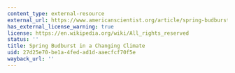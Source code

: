 ```yaml
---
content_type: external-resource
external_url: https://www.americanscientist.org/article/spring-budburst-in-a-changing-climate
has_external_license_warning: true
license: https://en.wikipedia.org/wiki/All_rights_reserved
status: ''
title: Spring Budburst in a Changing Climate
uid: 27d25e70-be1a-4fed-ad1d-aaecfcf70f5e
wayback_url: ''
---
```

